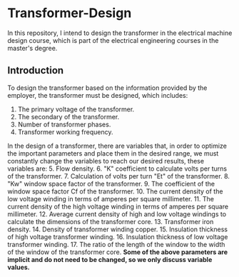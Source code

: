 # Transformer-Design
In this repository, I intend to design the transformer in the electrical machine design course, which is part of the electrical engineering courses in the master's degree.
## Introduction
To design the transformer based on the information provided by the employer, the transformer must be designed, which includes:
1. The primary voltage of the transformer.
2. The secondary of the transformer.
3. Number of transformer phases.
4. Transformer working frequency.

In the design of a transformer, there are variables that, in order to optimize the important parameters and place them in the desired range, we must constantly change the variables to reach our desired results, these variables are:
5. Flow density.
6. "K" coefficient to calculate volts per turns of the transformer.
7. Calculation of volts per turn "Et" of the transformer.
8. "Kw" window space factor of the transformer.
9. The coefficient of the window space factor Cf of the transformer.
10. The current density of the low voltage winding in terms of amperes per square millimeter. 
11. The current density of the high voltage winding in terms of amperes per square millimeter.
12. Average current density of high and low voltage windings to calculate the dimensions of the transformer core.
13. Transformer iron density.
14. Density of transformer winding copper.
15. Insulation thickness of high voltage transformer winding.
16. Insulation thickness of low voltage transformer winding.
17. The ratio of the length of the window to the width of the window of the transformer core.
**Some of the above parameters are implicit and do not need to be changed, so we only discuss variable values.**
